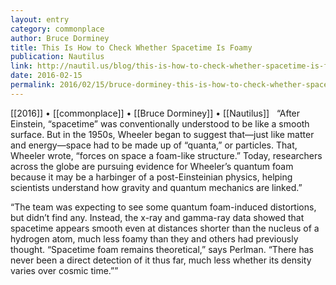 ```yaml
---
layout: entry
category: commonplace
author: Bruce Dorminey
title: This Is How to Check Whether Spacetime Is Foamy
publication: Nautilus
link: http://nautil.us/blog/this-is-how-to-check-whether-spacetime-is-foamy
date: 2016-02-15
permalink: 2016/02/15/bruce-dorminey-this-is-how-to-check-whether-spacetime-is-foamy
---
```


[[2016]] • [[commonplace]] • [[Bruce Dorminey]] • [[Nautilus]]
 
“After Einstein, “spacetime” was conventionally understood to be like a smooth surface. But in the 1950s, Wheeler began to suggest that—just like matter and energy—space had to be made up of “quanta,” or particles. That, Wheeler wrote, “forces on space a foam-like structure.” Today, researchers across the globe are pursuing evidence for Wheeler’s quantum foam because it may be a harbinger of a post-Einsteinian physics, helping scientists understand how gravity and quantum mechanics are linked.”

“The team was expecting to see some quantum foam-induced distortions, but didn’t find any. Instead, the x-ray and gamma-ray data showed that spacetime appears smooth even at distances shorter than the nucleus of a hydrogen atom, much less foamy than they and others had previously thought. “Spacetime foam remains theoretical,” says Perlman. “There has never been a direct detection of it thus far, much less whether its density varies over cosmic time.””
